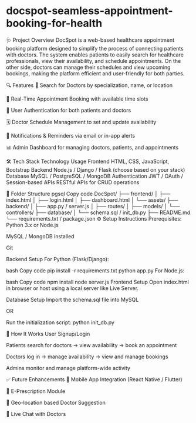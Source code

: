 # docspot-seamless-appointment-booking-for-health
🩺 Project Overview
DocSpot is a web-based healthcare appointment booking platform designed to simplify the process of connecting patients with doctors. The system enables patients to easily search for healthcare professionals, view their availability, and schedule appointments. On the other side, doctors can manage their schedules and view upcoming bookings, making the platform efficient and user-friendly for both parties.

🔍 Features
🔎 Search for Doctors by specialization, name, or location

📅 Real-Time Appointment Booking with available time slots

👤 User Authentication for both patients and doctors

🗓️ Doctor Schedule Management to set and update availability

🔔 Notifications & Reminders via email or in-app alerts

📊 Admin Dashboard for managing doctors, patients, and appointments

🛠️ Tech Stack
Technology	Usage
Frontend	HTML, CSS, JavaScript, Bootstrap
Backend	Node.js / Django / Flask (choose based on your stack)
Database	MySQL / PostgreSQL / MongoDB
Authentication	JWT / OAuth / Session-based
APIs	RESTful APIs for CRUD operations

📂 Folder Structure
pgsql
Copy code
DocSpot/
├── frontend/
│   ├── index.html
│   ├── login.html
│   ├── dashboard.html
│   └── assets/
├── backend/
│   ├── app.py / server.js
│   ├── routes/
│   ├── models/
│   └── controllers/
├── database/
│   └── schema.sql / init_db.py
├── README.md
└── requirements.txt / package.json
⚙️ Setup Instructions
Prerequisites:
Python 3.x or Node.js

MySQL / MongoDB installed

Git

Backend Setup
For Python (Flask/Django):

bash
Copy code
pip install -r requirements.txt
python app.py
For Node.js:

bash
Copy code
npm install
node server.js
Frontend Setup
Open index.html in browser or host using a local server like Live Server.

Database Setup
Import the schema.sql file into MySQL

OR

Run the initialization script: python init_db.py

🚀 How It Works
User Signup/Login

Patients search for doctors → view availability → book an appointment

Doctors log in → manage availability → view and manage bookings

Admins monitor and manage platform-wide activity

✅ Future Enhancements
📱 Mobile App Integration (React Native / Flutter)

🧾 E-Prescription Module

📍 Geo-location based Doctor Suggestion

💬 Live Chat with Doctors
